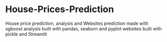 # House-Prices-Prediction
House price prediction, analysis and Websites
prediction made with xgboost
analysis built with pandas, seaborn and pyplot
websites built with pickle and Streamlit
